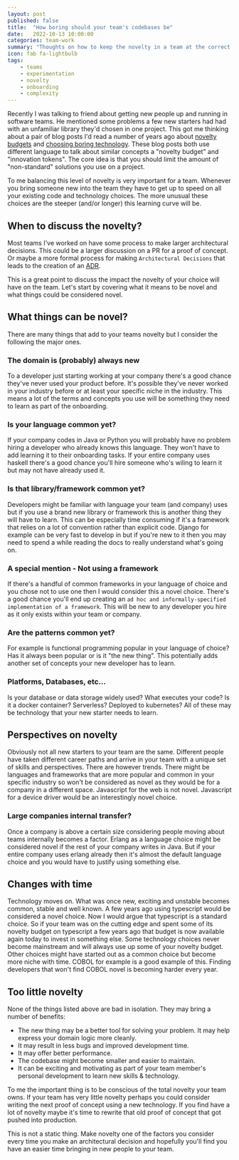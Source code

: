 ```yaml
---
layout: post
published: false
title:  "How boring should your team's codebases be"
date:   2022-10-13 10:00:00
categories: team-work
summary: "Thoughts on how to keep the novelty in a team at the correct level for easy onboarding"
icon: fab fa-lightbulb
tags:
    - teams
    - experimentation
    - novelty
    - onboarding
    - complexity
---
```


Recently I was talking to friend about getting new people up and running in software teams. He mentioned some problems
a few new starters had had with an unfamiliar library they'd chosen in one project. This got me thinking about a pair 
of blog posts I'd read a number of years ago about [novelty budgets](https://shimweasel.com/2018/08/25/novelty-budgets) 
and [choosing boring technology](https://mcfunley.com/choose-boring-technology). These blog posts both use different 
language to talk about similar concepts a "novelty budget" and "innovation tokens". The core idea is that you should 
limit the amount of "non-standard" solutions you use on a project. 

To me balancing this level of novelty is very important for a team. Whenever you bring someone new into the team they
have to get up to speed on all your existing code and technology choices. The more unusual these choices are the steeper
(and/or longer) this learning curve will be.

## When to discuss the novelty? 
Most teams I've worked on have some process to make larger architectural decisions. This could be a larger discussion
on a PR for a proof of concept. Or maybe a more formal process for making `Architectural Decisions` that leads
to the creation of an [ADR](https://adr.github.io/).

This is a great point to discuss the impact the novelty of your choice will have on the team. Let's start by covering 
what it means to be novel and what things could be considered novel.
 
## What things can be novel?
There are many things that add to your teams novelty but I consider the following the major ones.

### The domain is (probably) always new
To a developer just starting working at your company there's a good chance they've never used your product before. 
It's possible they've never worked in your industry before or at least your specific niche in the industry. This means a 
lot of the terms and concepts you use will be something they need to learn as part of the onboarding.

### Is your language common yet?
If your company codes in Java or Python you will probably have no problem hiring a developer who already knows this 
language. They won't have to add learning it to their onboarding tasks. If your entire company uses haskell there's a 
good chance you'll hire someone who's wiling to learn it but may not have already used it.

### Is that library/framework common yet?
Developers might be familiar with language your team (and company) uses but if you use a brand new library or framework
this is another thing they will have to learn. This can be especially time consuming if it's a framework that relies on
a lot of convention rather than explicit code. Django for example can be very fast to develop in but if you're new to it
then you may need to spend a while reading the docs to really understand what's going on.

### A special mention - Not using a framework
If there's a handful of common frameworks in your language of choice and you chose not to use one then I would consider
this a novel choice. There's a good chance you'll end up creating an `ad hoc and informally-specified
implementation of a framework`. This will be new to any developer you hire as it only exists within your team or company.

### Are the patterns common yet?
For example is functional programming popular in your language of choice? Has it always been popular or is it 
"the new thing". This potentially adds another set of concepts your new developer has to learn.

### Platforms, Databases, etc...
Is your database or data storage widely used? What executes your code? Is it a docker container? Serverless? Deployed
to kubernetes? All of these may be technology that your new starter needs to learn.

## Perspectives on novelty
Obviously not all new starters to your team are the same. Different people have taken different career paths and arrive
in your team with a unique set of skills and perspectives. There are however trends. There might be languages and 
frameworks that are more popular and common in your specific industry so won't be considered as novel as they would be
for a company in a different space. Javascript for the web is not novel. Javascript for a device driver would be an 
interestingly novel choice.

### Large companies internal transfer?
Once a company is above a certain size considering people moving about teams internally becomes a factor. Erlang as a 
language choice might be considered novel if the rest of your company writes in Java. But if your entire company uses
erlang already then it's almost the default language choice and you would have to justify using something else.

## Changes with time
Technology moves on. What was once new, exciting and unstable becomes common, stable and well known. A few years ago
using typescript would be considered a novel choice. Now I would argue that typescript is a standard choice. So if your
team was on the cutting edge and spent some of its novelty budget on typescript a few years ago that budget is now 
available again today to invest in something else. Some technology choices never become mainstream and will always
use up some of your novelty budget. Other choices might have started out as a common choice but become more niche with 
time. COBOL for example is a good example of this. Finding developers that won't find COBOL novel is becoming harder
every year.

## Too little novelty
None of the things listed above are bad in isolation. They may bring a number of benefits:

* The new thing may be a better tool for solving your problem. It may help express your domain logic more cleanly.
* It may result in less bugs and improved development time.
* It may offer better performance.
* The codebase might become smaller and easier to maintain.
* It can be exciting and motivating as part of your team member's personal development to learn new skills & technology.

To me the important thing is to be conscious of the total novelty your team owns. If your team has very little novelty
perhaps you could consider writing the next proof of concept using a new technology. If you find have a lot of novelty 
maybe it's time to rewrite that old proof of concept that got pushed into production.

This is not a static thing. Make novelty one of the factors you consider every time you make an architectural decision 
and hopefully you'll  find you have an easier time bringing in new people to your team.

